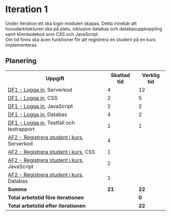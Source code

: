 # Iteration 1
Under iteration ett ska login modulen skapas. Detta innebär att 
huvudarkitekturen ska på plats, inklusive databas och 
databasuppkoppling samt klientsidekod som CSS och JavaScript.    
Om tid finns ska även funktioner för att registrera en student på 
en kurs implementeras.

## Planering
<table>
    <tr>
        <th>Uppgift</th>
        <th>Skattad tid</th>
        <th>Verklig tid</th>
    </tr>
    <tr>
        <td><a href="../dokumentation/Krav/DF1-Logga-in.md">DF1 - Logga in</a>, Serverkod</td>
        <td>4</td>
        <td>12</td>
    </tr>
    <tr>
        <td><a href="../dokumentation/Krav/DF1-Logga-in.md">DF1 - Logga in</a>, CSS</td>
        <td>2</td>
        <td>5</td>
    </tr>
    <tr>
        <td><a href="../dokumentation/Krav/DF1-Logga-in.md">DF1 - Logga in</a>, JavaScript</td>
        <td>2</td>
        <td>2</td>
    </tr>
    <tr>
        <td><a href="../dokumentation/Krav/DF1-Logga-in.md">DF1 - Logga in</a>, Databas</td>
        <td>4</td>
        <td>2</td>
    </tr>
    <tr>
        <td><a href="../dokumentation/Krav/DF1-Logga-in.md">DF1 - Logga in</a>, Testfall och testrapport</td>
        <td>1</td>
        <td>1</td>
    </tr>
    <tr>
        <td><a href="../dokumentation/Krav/AF2-Registrera-student-i-kurs.md">AF2 - Registrera student i kurs</a>, Serverkod</td>
        <td>4</td>
        <td></td>
    <tr>
    </tr>
        <td><a href="../dokumentation/Krav/AF2-Registrera-student-i-kurs.md">AF2 - Registrera student i kurs</a>, CSS</td>
        <td>1</td>
        <td></td>
    <tr>
    </tr>
        <td><a href="../dokumentation/Krav/AF2-Registrera-student-i-kurs.md">AF2 - Registrera student i kurs</a>, JavaScript</td>
        <td>2</td>
        <td></td>
    <tr>
    </tr>
        <td><a href="../dokumentation/Krav/AF2-Registrera-student-i-kurs.md">AF2 - Registrera student i kurs</a>, Databas</td>
        <td>1</td>
        <td></td>
    <tr>
    <tr>
        <td><b>Summa</b></td>
        <td><b>21</b></td>
        <td><b>22</b></td>
    </tr>
    <tr>
        <td colspan="2"><b>Total arbetstid före iterationen</b></td>
        <td><b>0</b></td>
    </tr>
    <tr>
        <td colspan="2"><b>Total arbetstid efter iterationen</b></td>
        <td><b>22</b></td>
    </tr>
</table>
